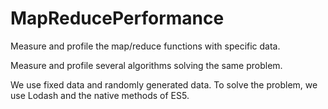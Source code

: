 # MapReducePerformance
Measure and profile the map/reduce functions with specific data.

Measure and profile several algorithms solving the same problem.

We use fixed data and randomly generated data. To solve the problem, we use Lodash and the native methods of ES5.
